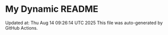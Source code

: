 # My Dynamic README
Updated at: Thu Aug 14 09:26:14 UTC 2025
This file was auto-generated by GitHub Actions.
